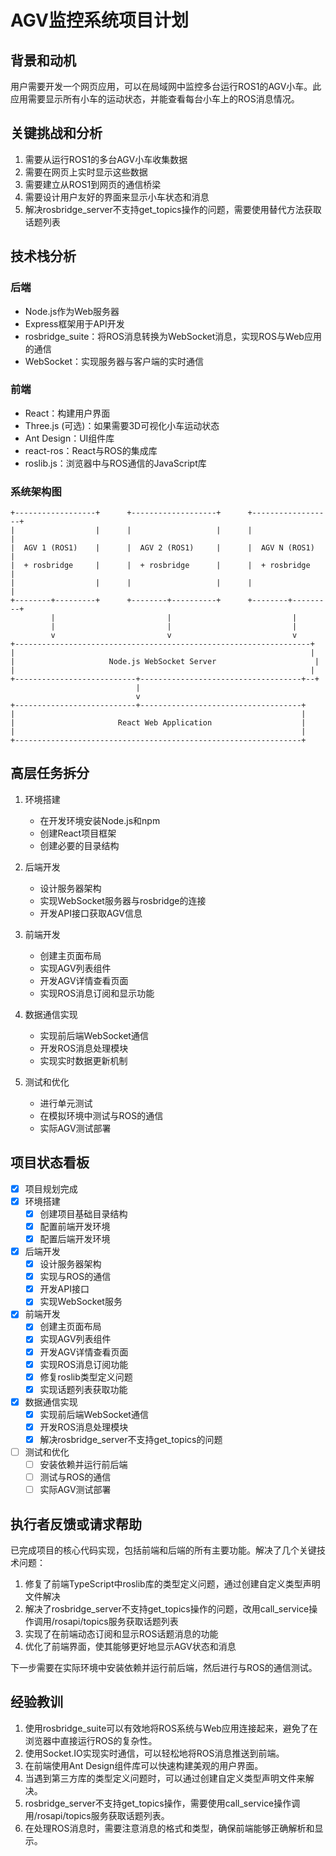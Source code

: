 # AGV监控系统项目计划

## 背景和动机
用户需要开发一个网页应用，可以在局域网中监控多台运行ROS1的AGV小车。此应用需要显示所有小车的运动状态，并能查看每台小车上的ROS消息情况。

## 关键挑战和分析
1. 需要从运行ROS1的多台AGV小车收集数据
2. 需要在网页上实时显示这些数据
3. 需要建立从ROS1到网页的通信桥梁
4. 需要设计用户友好的界面来显示小车状态和消息
5. 解决rosbridge_server不支持get_topics操作的问题，需要使用替代方法获取话题列表

## 技术栈分析
### 后端
- Node.js作为Web服务器
- Express框架用于API开发
- rosbridge_suite：将ROS消息转换为WebSocket消息，实现ROS与Web应用的通信
- WebSocket：实现服务器与客户端的实时通信

### 前端
- React：构建用户界面
- Three.js (可选)：如果需要3D可视化小车运动状态
- Ant Design：UI组件库
- react-ros：React与ROS的集成库
- roslib.js：浏览器中与ROS通信的JavaScript库

### 系统架构图
```
+------------------+      +-------------------+      +------------------+
|                  |      |                   |      |                  |
|  AGV 1 (ROS1)    |      |  AGV 2 (ROS1)     |      |  AGV N (ROS1)    |
|  + rosbridge     |      |  + rosbridge      |      |  + rosbridge     |
|                  |      |                   |      |                  |
+--------+---------+      +--------+----------+      +--------+---------+
         |                         |                           |
         |                         |                           |
         v                         v                           v
+------------------------------------------------------------------+
|                                                                  |
|                     Node.js WebSocket Server                      |
|                                                                  |
+---------------------------+------------------------------------+--+
                            |
                            v
+---------------------------+------------------------------------+
|                                                                |
|                       React Web Application                    |
|                                                                |
+----------------------------------------------------------------+
```

## 高层任务拆分
1. 环境搭建
   - 在开发环境安装Node.js和npm
   - 创建React项目框架
   - 创建必要的目录结构

2. 后端开发
   - 设计服务器架构
   - 实现WebSocket服务器与rosbridge的连接
   - 开发API接口获取AGV信息

3. 前端开发
   - 创建主页面布局
   - 实现AGV列表组件
   - 开发AGV详情查看页面
   - 实现ROS消息订阅和显示功能

4. 数据通信实现
   - 实现前后端WebSocket通信
   - 开发ROS消息处理模块
   - 实现实时数据更新机制

5. 测试和优化
   - 进行单元测试
   - 在模拟环境中测试与ROS的通信
   - 实际AGV测试部署

## 项目状态看板
- [x] 项目规划完成
- [x] 环境搭建
  - [x] 创建项目基础目录结构
  - [x] 配置前端开发环境
  - [x] 配置后端开发环境
- [x] 后端开发
  - [x] 设计服务器架构
  - [x] 实现与ROS的通信
  - [x] 开发API接口
  - [x] 实现WebSocket服务
- [x] 前端开发
  - [x] 创建主页面布局
  - [x] 实现AGV列表组件
  - [x] 开发AGV详情查看页面
  - [x] 实现ROS消息订阅功能
  - [x] 修复roslib类型定义问题
  - [x] 实现话题列表获取功能
- [x] 数据通信实现
  - [x] 实现前后端WebSocket通信
  - [x] 开发ROS消息处理模块
  - [x] 解决rosbridge_server不支持get_topics的问题
- [ ] 测试和优化
  - [ ] 安装依赖并运行前后端
  - [ ] 测试与ROS的通信
  - [ ] 实际AGV测试部署

## 执行者反馈或请求帮助
已完成项目的核心代码实现，包括前端和后端的所有主要功能。解决了几个关键技术问题：

1. 修复了前端TypeScript中roslib库的类型定义问题，通过创建自定义类型声明文件解决
2. 解决了rosbridge_server不支持get_topics操作的问题，改用call_service操作调用/rosapi/topics服务获取话题列表
3. 实现了在前端动态订阅和显示ROS话题消息的功能
4. 优化了前端界面，使其能够更好地显示AGV状态和消息

下一步需要在实际环境中安装依赖并运行前后端，然后进行与ROS的通信测试。

## 经验教训
1. 使用rosbridge_suite可以有效地将ROS系统与Web应用连接起来，避免了在浏览器中直接运行ROS的复杂性。
2. 使用Socket.IO实现实时通信，可以轻松地将ROS消息推送到前端。
3. 在前端使用Ant Design组件库可以快速构建美观的用户界面。
4. 当遇到第三方库的类型定义问题时，可以通过创建自定义类型声明文件来解决。
5. rosbridge_server不支持get_topics操作，需要使用call_service操作调用/rosapi/topics服务获取话题列表。
6. 在处理ROS消息时，需要注意消息的格式和类型，确保前端能够正确解析和显示。 